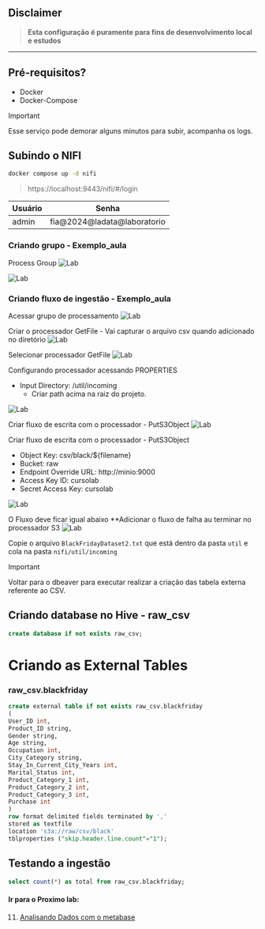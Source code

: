## Disclaimer
> **Esta configuração é puramente para fins de desenvolvimento local e estudos**
> 

---

## Pré-requisitos?
* Docker
* Docker-Compose



> [!IMPORTANT]
> Esse serviço pode demorar alguns minutos para subir, acompanha os logs.


## Subindo o NIFI
```bash
docker compose up -d nifi
```

> https://localhost:9443/nifi/#/login


|Usuário|Senha|
|------------------|--------------|
|admin|fia@2024@ladata@laboratorio|


### Criando grupo - Exemplo_aula
Process Group 
![Lab](../content/nifi_2.png)

![Lab](../content/nifi_8.png)

### Criando fluxo de ingestão - Exemplo_aula
Acessar grupo de processamento 
![Lab](../content/nifi_3.png)

Criar o processador GetFile - Vai capturar o arquivo csv quando adicionado no diretório
![Lab](../content/nifi_4_1.png)


Selecionar processador GetFile
![Lab](../content/nifi_4_2.png)

Configurando processador acessando PROPERTIES
* Input Directory: /util/incoming
  * Criar path acima na raiz do projeto. 

![Lab](../content/nifi_5.png)

Criar fluxo de escrita com o processador - PutS3Object
![Lab](../content/nifi_6.png)


Criar fluxo de escrita com o processador - PutS3Object

* Object Key: csv/black/${filename}
* Bucket: raw
* Endpoint Override URL: http://minio:9000
* Access Key ID: cursolab
* Secret Access Key: cursolab

![Lab](../content/nifi_6_1.png)

O Fluxo deve ficar igual abaixo 
**Adicionar o fluxo de falha au terminar no processador S3
![Lab](../content/nifi_7.png)


Copie o arquivo `BlackFridayDataset2.txt` que está dentro da pasta `util`  e cola na pasta `nifi/util/incoming`



> [!IMPORTANT]
> Voltar para o dbeaver para executar realizar a criação das tabela externa referente ao CSV.

## Criando database no Hive - raw_csv

```sql
create database if not exists raw_csv;
``` 

# Criando as External Tables

### raw_csv.blackfriday

```sql
create external table if not exists raw_csv.blackfriday
(
User_ID int,
Product_ID string,
Gender string,
Age string,
Occupation int,
City_Category string,
Stay_In_Current_City_Years int,
Marital_Status int,
Product_Category_1 int,
Product_Category_2 int,
Product_Category_3 int,
Purchase int
)
row format delimited fields terminated by ','
stored as textfile
location 's3a://raw/csv/black'
tblproperties ("skip.header.line.count"="1");
```




## Testando a ingestão

```sql
select count(*) as total from raw_csv.blackfriday;
```






#### Ir para o Proximo lab:

11. [Analisando Dados com o metabase](../metabase/README.md)


